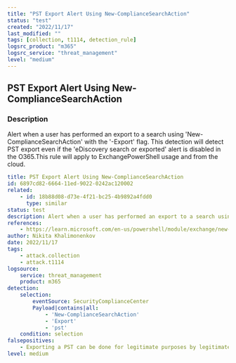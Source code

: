 ```yaml
---
title: "PST Export Alert Using New-ComplianceSearchAction"
status: "test"
created: "2022/11/17"
last_modified: ""
tags: [collection, t1114, detection_rule]
logsrc_product: "m365"
logsrc_service: "threat_management"
level: "medium"
---
```


## PST Export Alert Using New-ComplianceSearchAction

### Description

Alert when a user has performed an export to a search using 'New-ComplianceSearchAction' with the '-Export' flag. This detection will detect PST export even if the 'eDiscovery search or exported' alert is disabled in the O365.This rule will apply to ExchangePowerShell usage and from the cloud.

```yml
title: PST Export Alert Using New-ComplianceSearchAction
id: 6897cd82-6664-11ed-9022-0242ac120002
related:
    - id: 18b88d08-d73e-4f21-bc25-4b9892a4fdd0
      type: similar
status: test
description: Alert when a user has performed an export to a search using 'New-ComplianceSearchAction' with the '-Export' flag. This detection will detect PST export even if the 'eDiscovery search or exported' alert is disabled in the O365.This rule will apply to ExchangePowerShell usage and from the cloud.
references:
    - https://learn.microsoft.com/en-us/powershell/module/exchange/new-compliancesearchaction?view=exchange-ps
author: Nikita Khalimonenkov
date: 2022/11/17
tags:
    - attack.collection
    - attack.t1114
logsource:
    service: threat_management
    product: m365
detection:
    selection:
        eventSource: SecurityComplianceCenter
        Payload|contains|all:
            - 'New-ComplianceSearchAction'
            - 'Export'
            - 'pst'
    condition: selection
falsepositives:
    - Exporting a PST can be done for legitimate purposes by legitimate sources, but due to the sensitive nature of PST content, it must be monitored.
level: medium

```

